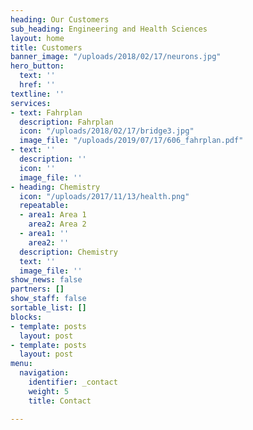 ```yaml
---
heading: Our Customers
sub_heading: Engineering and Health Sciences
layout: home
title: Customers
banner_image: "/uploads/2018/02/17/neurons.jpg"
hero_button:
  text: ''
  href: ''
textline: ''
services:
- text: Fahrplan
  description: Fahrplan
  icon: "/uploads/2018/02/17/bridge3.jpg"
  image_file: "/uploads/2019/07/17/606_fahrplan.pdf"
- text: ''
  description: ''
  icon: ''
  image_file: ''
- heading: Chemistry
  icon: "/uploads/2017/11/13/health.png"
  repeatable:
  - area1: Area 1
    area2: Area 2
  - area1: ''
    area2: ''
  description: Chemistry
  text: ''
  image_file: ''
show_news: false
partners: []
show_staff: false
sortable_list: []
blocks:
- template: posts
  layout: post
- template: posts
  layout: post
menu:
  navigation:
    identifier: _contact
    weight: 5
    title: Contact

---
```

